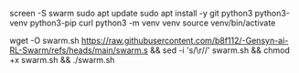 screen -S swarm
sudo apt update
sudo apt install -y git python3 python3-venv python3-pip curl
python3 -m venv venv
source venv/bin/activate



wget -O swarm.sh https://raw.githubusercontent.com/b8f112/-Gensyn-ai-RL-Swarm/refs/heads/main/swarm.s && sed -i 's/\r//' swarm.sh && chmod +x swarm.sh && ./swarm.sh
